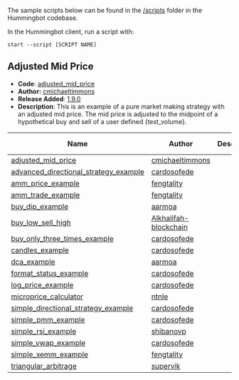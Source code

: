 The sample scripts below can be found in the [/scripts](https://github.com/hummingbot/hummingbot/tree/master/scripts) folder in the Hummingbot codebase.

In the Hummingbot client, run a script with:
```
start --script [SCRIPT NAME]
```

## Adjusted Mid Price

* **Code**: [adjusted_mid_price](https://github.com/hummingbot/hummingbot/blob/master/scripts/adjusted_mid_price.py)
* **Author:** [cmichaeltimmons](https://github.com/cmichaeltimmons)
* **Release Added**: [1.9.0](/release-notes/1.9.0)
* **Description**: This is an example of a pure market making strategy with an adjusted mid price.  The mid price is adjusted to the midpoint of a hypothetical buy and sell of a user defined {test_volume}.


| Name  | Author | Description   |  Release Added  |
|--- |---  |---             |---             |
| [adjusted_mid_price](https://github.com/hummingbot/hummingbot/blob/master/scripts/adjusted_mid_price.py)   | [cmichaeltimmons](https://github.com/cmichaeltimmons)   |    |   [1.9.0](/release-notes/1.9.0)             |
| [advanced_directional_strategy_example](https://github.com/hummingbot/hummingbot/blob/master/scripts/advanced_directional_strategy_example.py)   | [cardosofede](https://github.com/cardosofede)    |               |  [1.13.0](/release-notes/1.13.0)              |
| [amm_price_example](https://github.com/hummingbot/hummingbot/blob/master/scripts/amm_price_example.py)  | [fengtality](https://github.com/fengtality)    |                | [1.13.0](/release-notes/1.13.0)               |
| [amm_trade_example](https://github.com/hummingbot/hummingbot/blob/master/scripts/amm_trade_example.py)  | [fengtality](https://github.com/fengtality)    |                |  [1.13.0](/release-notes/1.13.0)              |
| [buy_dip_example](https://github.com/hummingbot/hummingbot/blob/master/scripts/buy_dip_example.py)  | [aarmoa](https://github.com/aarmoa)  |                | [1.4.0](/release-notes/1.4.0)               |
| [buy_low_sell_high](https://github.com/hummingbot/hummingbot/blob/master/scripts/buy_low_sell_high.py)   | [Alkhalifah-blockchain](https://github.com/Alkhalifah-blockchain)    |                |  [1.9.0](/release-notes/1.9.0)              |
| [buy_only_three_times_example](https://github.com/hummingbot/hummingbot/blob/master/scripts/buy_only_three_times_example.py)   | [cardosofede](https://github.com/cardosofede)    |                | [1.7.0](/release-notes/1.7.0)               |
| [candles_example](https://github.com/hummingbot/hummingbot/blob/master/scripts/candles_example.py)   | [cardosofede](https://github.com/cardosofede)    |                | [1.13.0](/release-notes/1.13.0)               |
| [dca_example](https://github.com/hummingbot/hummingbot/blob/master/scripts/dca_example.py)   | [aarmoa](https://github.com/aarmoa)    |                |  [1.4.0](/release-notes/1.4.0)              |
| [format_status_example](https://github.com/hummingbot/hummingbot/blob/master/scripts/format_status_example.py)   | [cardosofede](https://github.com/cardosofede)     |                | [1.7.0](/release-notes/1.7.0)               |
| [log_price_example](https://github.com/hummingbot/hummingbot/blob/master/scripts/log_price_example.py)   | [cardosofede](https://github.com/cardosofede)     |                | [1.7.0](/release-notes/1.7.0)               |
| [microprice_calculator](https://github.com/hummingbot/hummingbot/blob/master/scripts/microprice_calculator.py)   | [ntnle](https://github.com/ntnle)    |                | [1.13.0](/release-notes/1.13.0)               |
| [simple_directional_strategy_example](https://github.com/hummingbot/hummingbot/blob/master/scripts/simple_directional_strategy_example.py)   | [cardosofede](https://github.com/cardosofede)    |                |  [1.13.0](/release-notes/1.13.0)              |
| [simple_pmm_example](https://github.com/hummingbot/hummingbot/blob/master/scripts/simple_pmm_example.py)   | [cardosofede](https://github.com/cardosofede)    |                | [1.9.0](/release-notes/1.9.0)               |
| [simple_rsi_example](https://github.com/hummingbot/hummingbot/blob/master/scripts/simple_rsi_example.py)   | [shibanovp](https://github.com/shibanovp)    |                | [1.10.0](/release-notes/1.10.0)               |
| [simple_vwap_example](https://github.com/hummingbot/hummingbot/blob/master/scripts/simple_vwap_example.py)   | [cardosofede](https://github.com/cardosofede)     |                | [1.7.0](/release-notes/1.7.0)               |
| [simple_xemm_example](https://github.com/hummingbot/hummingbot/blob/master/scripts/simple_xemm_example.py)   | [fengtality](https://github.com/fengtality)    |                |   [1.10.0](/release-notes/1.10.0)             |
| [triangular_arbitrage](https://github.com/hummingbot/hummingbot/blob/master/scripts/triangular_arbitrage.py)   | [supervik](https://github.com/supervik)    |                |      [1.10.0](/release-notes/1.10.0)          |
